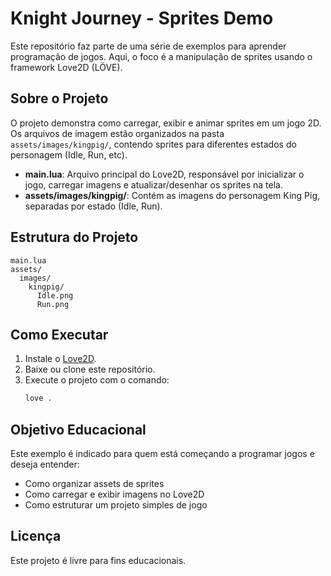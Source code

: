 # Knight Journey - Sprites Demo

Este repositório faz parte de uma série de exemplos para aprender programação de jogos. Aqui, o foco é a manipulação de sprites usando o framework Love2D (LÖVE).

## Sobre o Projeto

O projeto demonstra como carregar, exibir e animar sprites em um jogo 2D. Os arquivos de imagem estão organizados na pasta `assets/images/kingpig/`, contendo sprites para diferentes estados do personagem (Idle, Run, etc).

- **main.lua**: Arquivo principal do Love2D, responsável por inicializar o jogo, carregar imagens e atualizar/desenhar os sprites na tela.
- **assets/images/kingpig/**: Contém as imagens do personagem King Pig, separadas por estado (Idle, Run).

## Estrutura do Projeto

```
main.lua
assets/
  images/
    kingpig/
      Idle.png
      Run.png
```

## Como Executar

1. Instale o [Love2D](https://love2d.org/).
2. Baixe ou clone este repositório.
3. Execute o projeto com o comando:
   ```bash
   love .
   ```

## Objetivo Educacional

Este exemplo é indicado para quem está começando a programar jogos e deseja entender:
- Como organizar assets de sprites
- Como carregar e exibir imagens no Love2D
- Como estruturar um projeto simples de jogo

## Licença

Este projeto é livre para fins educacionais.
